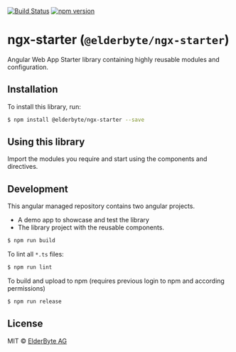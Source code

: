[![Build Status](https://travis-ci.org/ElderByte-/ngx-starter.svg?branch=master)](https://travis-ci.org/ElderByte-/ngx-starter)
[![npm version](https://badge.fury.io/js/%40elderbyte%2Fngx-starter.svg)](https://badge.fury.io/js/%40elderbyte%2Fngx-starter)


# ngx-starter (`@elderbyte/ngx-starter`)

Angular Web App Starter library containing highly reusable modules and configuration.


## Installation

To install this library, run:

```bash
$ npm install @elderbyte/ngx-starter --save
```

## Using this library

Import the modules you require and start using the components and directives.

## Development

This angular managed repository contains two angular projects.

* A demo app to showcase and test the library
* The library project with the reusable components.


```bash
$ npm run build
```

To lint all `*.ts` files:

```bash
$ npm run lint
```

To build and upload to npm (requires previous login to npm and according permissions)

```bash
$ npm run release
```

## License

MIT © [ElderByte AG](mailto:info@elderbyte.com)
